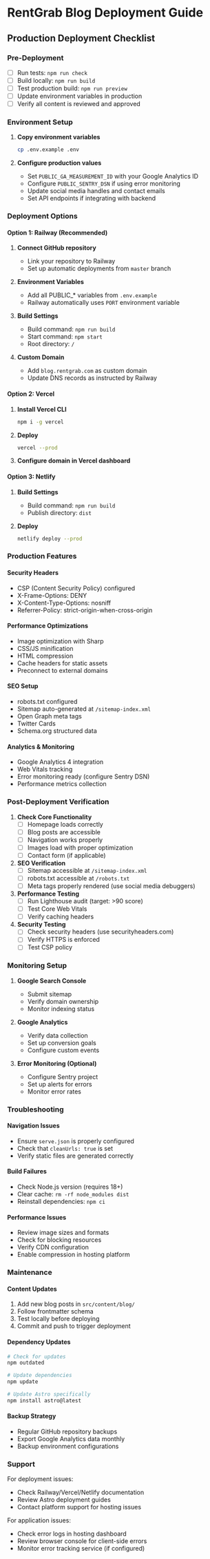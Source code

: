 # RentGrab Blog Deployment Guide

## Production Deployment Checklist

### Pre-Deployment

- [ ] Run tests: `npm run check`
- [ ] Build locally: `npm run build`
- [ ] Test production build: `npm run preview`
- [ ] Update environment variables in production
- [ ] Verify all content is reviewed and approved

### Environment Setup

1. **Copy environment variables**
   ```bash
   cp .env.example .env
   ```

2. **Configure production values**
   - Set `PUBLIC_GA_MEASUREMENT_ID` with your Google Analytics ID
   - Configure `PUBLIC_SENTRY_DSN` if using error monitoring
   - Update social media handles and contact emails
   - Set API endpoints if integrating with backend

### Deployment Options

#### Option 1: Railway (Recommended)

1. **Connect GitHub repository**
   - Link your repository to Railway
   - Set up automatic deployments from `master` branch

2. **Environment Variables**
   - Add all PUBLIC_* variables from `.env.example`
   - Railway automatically uses `PORT` environment variable

3. **Build Settings**
   - Build command: `npm run build`
   - Start command: `npm start`
   - Root directory: `/`

4. **Custom Domain**
   - Add `blog.rentgrab.com` as custom domain
   - Update DNS records as instructed by Railway

#### Option 2: Vercel

1. **Install Vercel CLI**
   ```bash
   npm i -g vercel
   ```

2. **Deploy**
   ```bash
   vercel --prod
   ```

3. **Configure domain in Vercel dashboard**

#### Option 3: Netlify

1. **Build Settings**
   - Build command: `npm run build`
   - Publish directory: `dist`

2. **Deploy**
   ```bash
   netlify deploy --prod
   ```

### Production Features

#### Security Headers
- CSP (Content Security Policy) configured
- X-Frame-Options: DENY
- X-Content-Type-Options: nosniff
- Referrer-Policy: strict-origin-when-cross-origin

#### Performance Optimizations
- Image optimization with Sharp
- CSS/JS minification
- HTML compression
- Cache headers for static assets
- Preconnect to external domains

#### SEO Setup
- robots.txt configured
- Sitemap auto-generated at `/sitemap-index.xml`
- Open Graph meta tags
- Twitter Cards
- Schema.org structured data

#### Analytics & Monitoring
- Google Analytics 4 integration
- Web Vitals tracking
- Error monitoring ready (configure Sentry DSN)
- Performance metrics collection

### Post-Deployment Verification

1. **Check Core Functionality**
   - [ ] Homepage loads correctly
   - [ ] Blog posts are accessible
   - [ ] Navigation works properly
   - [ ] Images load with proper optimization
   - [ ] Contact form (if applicable)

2. **SEO Verification**
   - [ ] Sitemap accessible at `/sitemap-index.xml`
   - [ ] robots.txt accessible at `/robots.txt`
   - [ ] Meta tags properly rendered (use social media debuggers)

3. **Performance Testing**
   - [ ] Run Lighthouse audit (target: >90 score)
   - [ ] Test Core Web Vitals
   - [ ] Verify caching headers

4. **Security Testing**
   - [ ] Check security headers (use securityheaders.com)
   - [ ] Verify HTTPS is enforced
   - [ ] Test CSP policy

### Monitoring Setup

1. **Google Search Console**
   - Submit sitemap
   - Verify domain ownership
   - Monitor indexing status

2. **Google Analytics**
   - Verify data collection
   - Set up conversion goals
   - Configure custom events

3. **Error Monitoring (Optional)**
   - Configure Sentry project
   - Set up alerts for errors
   - Monitor error rates

### Troubleshooting

#### Navigation Issues
- Ensure `serve.json` is properly configured
- Check that `cleanUrls: true` is set
- Verify static files are generated correctly

#### Build Failures
- Check Node.js version (requires 18+)
- Clear cache: `rm -rf node_modules dist`
- Reinstall dependencies: `npm ci`

#### Performance Issues
- Review image sizes and formats
- Check for blocking resources
- Verify CDN configuration
- Enable compression in hosting platform

### Maintenance

#### Content Updates
1. Add new blog posts in `src/content/blog/`
2. Follow frontmatter schema
3. Test locally before deploying
4. Commit and push to trigger deployment

#### Dependency Updates
```bash
# Check for updates
npm outdated

# Update dependencies
npm update

# Update Astro specifically
npm install astro@latest
```

#### Backup Strategy
- Regular GitHub repository backups
- Export Google Analytics data monthly
- Backup environment configurations

### Support

For deployment issues:
- Check Railway/Vercel/Netlify documentation
- Review Astro deployment guides
- Contact platform support for hosting issues

For application issues:
- Check error logs in hosting dashboard
- Review browser console for client-side errors
- Monitor error tracking service (if configured)